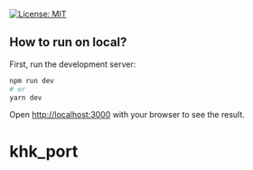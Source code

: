 [![License: MIT](https://img.shields.io/badge/License-MIT-yellow.svg)](https://opensource.org/licenses/MIT)

## How to run on local?

First, run the development server:

```bash
npm run dev
# or
yarn dev
```

Open [http://localhost:3000](http://localhost:3000) with your browser to see the result.
# khk_port
